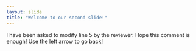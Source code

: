 ```yaml
---
layout: slide
title: "Welcome to our second slide!"
---
```

I have been asked to modify line 5 by the reviewer. Hope this comment is enough!
Use the left arrow to go back!
